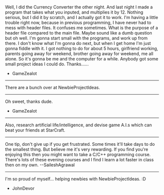 Well, I did the Currency Converter the other night. And last night I made a program that takes what you inputed, and multiplies it by 12. Nothing serious, but I did it by scratch, and I actually got it to work. I'm having a little trouble right now, because in previous programming, I have never had to mess with header files. It confuses me sometimes. What is the purpose of a header file compared to the main file. Maybe sound like a dumb question but oh well. I'm gonna start small with the programs, and work up from there. I don't know what I'm gonna do next, but when I get home I'm just gonna fiddle with it. I got nothing to do for about 5 hours, girlfriend working, parents going away for weekend, brother going away for weekend, me all alone. So it's gonna be me and the computer for a while. Anybody got some small project ideas I could do. Thanks...... 

- GameZealot
----

There are a bunch over at NewbieProjectIdeas.

----

Oh sweet, thanks dude. 

- GameZealot

----

Also, research artificial life/intelligence, and devise game A.I.s which can beat your friends at StarCraft.

----

One tip, don't give up if you get frustrated.  Some times it'll take days to do the smallest thing.  But believe me it's very rewarding.  If you find you're enjoying this then you might want to take a C/C++ programming course.  There's lots of these evening courses and I find I learn a lot faster in class then on my own. --SaileshAgrawal

----

I'm so proud of myself... helping newbies with NewbieProjectIdeas. :D

- JohnDevor
